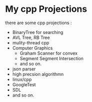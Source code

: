 # My cpp Projections

there are some cpp projections :

- BinaryTree for searching
- AVL Tree, RB Tree
- mulity-thread cpp
- Computer Graphics
    - Graham Scanner for convex 
    - Segment Segment Intersection 
    - and so on.
- json parser 
- high precsion algorithmn
- linux/cpp
- GoogleTest
- SDL
- and so on.
